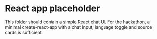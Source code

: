# React app placeholder
This folder should contain a simple React chat UI. For the hackathon, a minimal create-react-app with a chat input, language toggle and source cards is sufficient.
